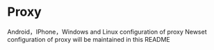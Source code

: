 # Proxy
Android，IPhone，Windows and Linux configuration of proxy
Newset configuration of proxy will be maintained in this README


